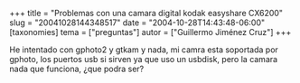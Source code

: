 +++
title = "Problemas con una camara digital kodak easyshare CX6200"
slug = "20041028144348517"
date = "2004-10-28T14:43:48-06:00"
[taxonomies]
tema = ["preguntas"]
autor = ["Guillermo Jiménez Cruz"]
+++

He intentado con gphoto2 y gtkam y nada, mi camra esta soportada por
gphoto, los puertos usb si sirven ya que uso un usbdisk, pero la camara
nada que funciona, ¿que podra ser?

